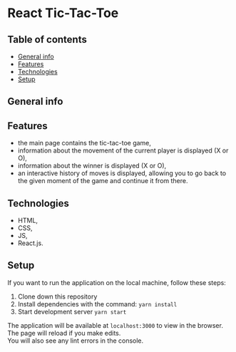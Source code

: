 # React Tic-Tac-Toe

## Table of contents

- [General info](#general-info)
- [Features](#features)
- [Technologies](#technologies)
- [Setup](#setup)

## General info

## Features

- the main page contains the tic-tac-toe game,
- information about the movement of the current player is displayed (X or O),
- information about the winner is displayed (X or O),
- an interactive history of moves is displayed, allowing you to go back to the given moment of the game and continue it from there.

## Technologies

- HTML,
- CSS,
- JS,
- React.js.

## Setup

If you want to run the application on the local machine, follow these steps:

1. Clone down this repository
2. Install dependencies with the command: `yarn install`
3. Start development server `yarn start`

The application will be available at `localhost:3000` to view in the browser.
The page will reload if you make edits.\
You will also see any lint errors in the console.
